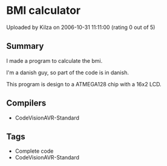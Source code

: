 # BMI calculator

Uploaded by Kilza on 2006-10-31 11:11:00 (rating 0 out of 5)

## Summary

I made a program to calculate the bmi.  

I'm a danish guy, so part of the code is in danish.  

This program is design to a ATMEGA128 chip with a 16x2 LCD.

## Compilers

- CodeVisionAVR-Standard

## Tags

- Complete code
- CodeVisionAVR-Standard
